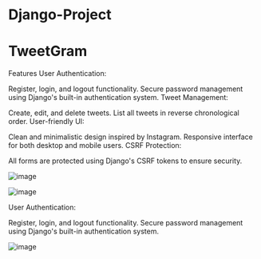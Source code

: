 # Django-Project
# TweetGram

Features
User Authentication:

Register, login, and logout functionality.
Secure password management using Django's built-in authentication system.
Tweet Management:

Create, edit, and delete tweets.
List all tweets in reverse chronological order.
User-friendly UI:

Clean and minimalistic design inspired by Instagram.
Responsive interface for both desktop and mobile users.
CSRF Protection:

All forms are protected using Django's CSRF tokens to ensure security.

![image](https://github.com/user-attachments/assets/1d9f47f9-e635-45aa-b072-c133f28ce952)


![image](https://github.com/user-attachments/assets/8d31215d-0fd2-4b21-ac6a-758ae85494d4)

User Authentication:

Register, login, and logout functionality.
Secure password management using Django's built-in authentication system.

![image](https://github.com/user-attachments/assets/9799fba1-3e0c-4be2-b339-29e8b7561a91)
